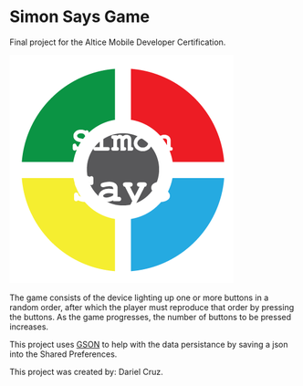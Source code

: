 # Simon Says Game
Final project for the Altice Mobile Developer Certification.

![logo](/app/src/main/res/drawable/logo.png?raw=true "")

The game consists of the device lighting up one or more buttons in a random order, after which the player must reproduce that order by pressing the buttons.
As the game progresses, the number of buttons to be pressed increases.

This project uses [GSON](https://github.com/google/gson) to help with the data persistance by saving a json into the Shared Preferences.

This project was created by: Dariel Cruz.